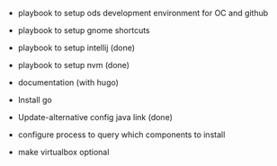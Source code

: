 
* playbook to setup ods development environment for OC and github
* playbook to setup gnome shortcuts
* playbook to setup intellij (done)
* playbook to setup nvm (done)
* documentation (with hugo)
* Install go
* Update-alternative config java link (done)

* configure process to query which components to install
* make virtualbox optional

